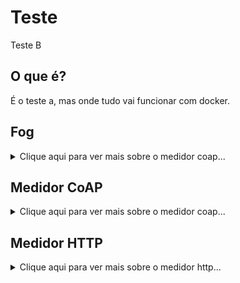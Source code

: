 # Teste
Teste B

## O que é?
É o teste a, mas onde tudo vai funcionar com docker.

## Fog
<details>
  <summary>Clique aqui para ver mais sobre o medidor coap...</summary>
  
  ### O que é? 
  Simulador do medidor inteligente de energia, le o arquivo data.csv e faz a transmissão dos dados a cada segundo utilizando o protocolo CoAP.

</details>

## Medidor CoAP
<details>
  <summary>Clique aqui para ver mais sobre o medidor coap...</summary>
  
  ### O que é? 
  Simulador do medidor inteligente de energia, le o arquivo data.csv e faz a transmissão dos dados a cada segundo utilizando o protocolo CoAP.

</details>

## Medidor HTTP
<details>
  <summary>Clique aqui para ver mais sobre o medidor http...</summary>
  
  ### O que é? 
  Simulador do medidor inteligente de energia, le o arquivo data.csv e faz a transmissão dos dados a cada segundo utilizando o protocolo HTTP.

</details>
